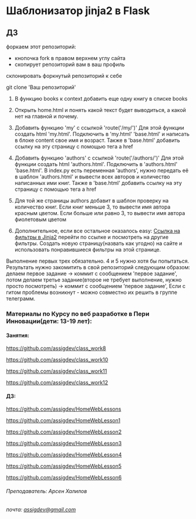 # Шаблонизатор jinja2 в Flask

## ДЗ
форкаем этот репозиторий:
 - кнопочка fork в правом верхнем углу сайта
 - скопирует репозиторий вам в ваш профиль
 
склонировать форкнутый репозиторий к себе


git clone 'Ваш репозиторий'

1) В функцию books к context добавить еще одну книгу в списке books

2) Открыть home.html и понять какой текст будет выводиться, а какой нет на главной и почему.

3) Добавить функцию 'my' с ссылкой 'route('/my/')' Для этой
функции создать html 'my.html'. Подключить в 'my.html' 'base.html'
и написать в блоке content свое имя и возраст.
Также в 'base.html' добавить ссылку на эту страницу с помощью тега a href

4) Добавить функцию 'authors' с ссылкой 'route('/authors/')' Для этой
функции создать html 'authors.html'. Подключить в 'authors.html' 'base.html'. 
В index.py есть переменная 'authors', нужно передать её в шаблон 'authors.html' 
и вывести всех авторов и количество написанных ими книг.
Также в 'base.html' добавить ссылку на эту страницу с помощью тега a href

5) Для той же страницы authors добавит в шаблон проверку на количество книг.
Если книг меньше 3, то вывести имя автора красным цветом.
Если больше или равно 3, то вывести имя автора фиолетовым цветом

6) Дополнительное, если все остальное оказалось easy:
[Ссылка на фильтры в Jinja2](http://jinja.pocoo.org/docs/2.10/templates/#builtin-filters)
перейти по ссылке и посмотреть на другие фильтры. Создать новую страницу(назвать как угодно) на сайте и использовать
понравившиеся фильтры на этой странице.

Выполнение первых трех обязательно. 4 и 5 нужно хотя бы попытаться.
Результать нужно закомитить в свой репозиторий следующим образом:
делаем первое задание -> коммит с сообщением 'первое задание', 
потом делаем третье задание(второе не требует выполнение, нужно просто посмотреть) ->
коммит с сообщением 'первое задание',
Если с гитом проблемы возникнут - можно совместно их решить в группе телеграмм.


### Материалы по  Курсу по веб разработке в Пери Инновации(дети: 13-19 лет):


#### Занятия:

https://github.com/assigdev/class_work8

https://github.com/assigdev/class_work10

https://github.com/assigdev/class_work11

https://github.com/assigdev/class_work12


#### ДЗ:

https://github.com/assigdev/HomeWebLessons

https://github.com/assigdev/HomeWebLesson1

https://github.com/assigdev/HomeWebLesson2

https://github.com/assigdev/HomeWebLesson3

https://github.com/assigdev/HomeWebLesson4

https://github.com/assigdev/HomeWebLesson5

https://github.com/assigdev/HomeWebLesson6




###### Преподаватель: Арсен Халилов
###### почта: assigdev@gmail.com
